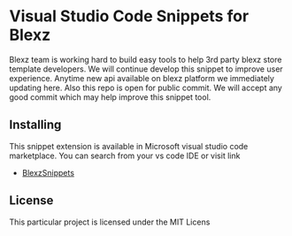 # Visual Studio Code Snippets for Blexz

Blexz team is working hard to build easy tools to help 3rd party blexz store template developers. We will continue develop this snippet to improve user experience. Anytime new api available on blexz platform we immediately updating here. Also this repo is open for public commit. We will accept any good commit which may help improve this snippet tool.

## Installing

This snippet extension is available in Microsoft visual studio code marketplace. You can search from your vs code IDE or visit link
* [BlexzSnippets](https://marketplace.visualstudio.com/items?itemName=BLEXZ.BlexzSnippets/)


## License

This particular project is licensed under the MIT Licens